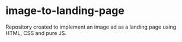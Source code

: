 # image-to-landing-page
Repository created to implement an image ad as a landing page using HTML, CSS and pure JS.
